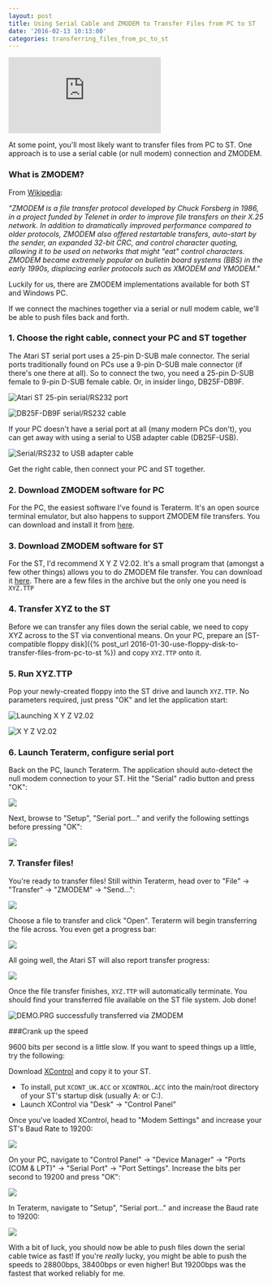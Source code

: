 ```yaml
---
layout: post
title: Using Serial Cable and ZMODEM to Transfer Files from PC to ST
date: '2016-02-13 10:13:00'
categories: transferring_files_from_pc_to_st
---
```


<div class="youtube-container">
<iframe src="https://www.youtube.com/embed/ofhKCXVbu-0?rel=0" 
frameborder="0" allowfullscreen class="youtube-video"></iframe>
</div> 

At some point, you'll most likely want to transfer files from PC to ST. One approach is to use a serial cable (or null modem) connection and ZMODEM.

### What is ZMODEM?

From <a href="https://en.wikipedia.org/wiki/Main_Page" target="_blank">Wikipedia</a>:

*"ZMODEM is a file transfer protocol developed by Chuck Forsberg in 1986, in a project funded by Telenet in order to improve file transfers on their X.25 network. In addition to dramatically improved performance compared to older protocols, ZMODEM also offered restartable transfers, auto-start by the sender, an expanded 32-bit CRC, and control character quoting, allowing it to be used on networks that might "eat" control characters. ZMODEM became extremely popular on bulletin board systems (BBS) in the early 1990s, displacing earlier protocols such as XMODEM and YMODEM."*

Luckily for us, there are ZMODEM implementations available for both ST and Windows PC.

If we connect the machines together via a serial or null modem cable, we'll be able to push files back and forth.

### 1. Choose the right cable, connect your PC and ST together

The Atari ST serial port uses a 25-pin D-SUB male connector. The serial ports traditionally found on PCs use a 9-pin D-SUB male connector (if there's one there at all). So to connect the two, you need a 25-pin D-SUB female to 9-pin D-SUB female cable. Or, in insider lingo, DB25F-DB9F.

![](/img/posts/atari_st_rs232_serial_port_25pin_db25.jpg "Atari ST 25-pin serial/RS232 port")

![](/img/posts/atari_st_rs232_serial_cable_db25f-db9f.jpg "DB25F-DB9F serial/RS232 cable")

If your PC doesn't have a serial port at all (many modern PCs don't), you can get away with using a serial to USB adapter cable (DB25F-USB).

![](/img/posts/atari_st_rs232_serial_to_usb_adapter.jpg "Serial/RS232 to USB adapter cable")

Get the right cable, then connect your PC and ST together.

### 2. Download ZMODEM software for PC

For the PC, the easiest software I've found is Teraterm. It's an open source terminal emulator, but also happens to support ZMODEM file transfers. You can download and install it from <a href="https://en.osdn.jp/projects/ttssh2/" target="_blank">here</a>.

### 3. Download ZMODEM software for ST

For the ST, I'd recommend X Y Z V2.02. It's a small program that (amongst a few other things) allows you to do ZMODEM file transfer. You can download it <a href="http://www.chebucto.ns.ca/Services/PDA/AtariSTComm.shtml" target="_blank">here</a>. There are a few files in the archive but the only one you need is <code>XYZ.TTP</code>

### 4. Transfer XYZ to the ST

Before we can transfer any files down the serial cable, we need to copy XYZ across to the ST via conventional means. On your PC, prepare an [ST-compatible floppy disk]({% post_url 2016-01-30-use-floppy-disk-to-transfer-files-from-pc-to-st %}) and copy <code>XYZ.TTP</code> onto it.

### 5. Run XYZ.TTP

Pop your newly-created floppy into the ST drive and launch <code>XYZ.TTP</code>. No parameters required, just press "OK" and let the application start:

![](/img/posts/atari_st_launch_xyz_zmodem.gif "Launching X Y Z V2.02")

![](/img/posts/atari_st_xyz_zmodem.png "X Y Z V2.02")

### 6. Launch Teraterm, configure serial port

Back on the PC, launch Teraterm. The application should auto-detect the null modem connection to your ST. Hit the "Serial" radio button and press "OK":

![](/img/posts/teraterm_serial_port.png)

Next, browse to "Setup", "Serial port..." and verify the following settings before pressing "OK":

![](/img/posts/teraterm_serial_port_config.png)

### 7. Transfer files! 

You're ready to transfer files! Still within Teraterm, head over to "File" -> "Transfer" -> "ZMODEM" -> "Send...":

![](/img/posts/teraterm_zmodem_transfer.png)

Choose a file to transfer and click "Open". Teraterm will begin transferring the file across. You even get a progress bar:

![](/img/posts/teraterm_file_transfer.png)

All going well, the Atari ST will also report transfer progress:

![](/img/posts/atari_st_xyz_file_transfer.png)

Once the file transfer finishes, <code>XYZ.TTP</code> will automatically terminate. You should find your transferred file available on the ST file system. Job done!

![](/img/posts/atari_st_zmodem_transferred_file.png "DEMO.PRG successfully transferred via ZMODEM")

###Crank up the speed

9600 bits per second is a little slow. If you want to speed things up a little, try the following:

Download <a href="https://sites.google.com/site/stessential/control-panel-replacements/xcontrol" target="_blank">XControl</a> and copy it to your ST.

* To install, put <code>XCONT_UK.ACC</code> or <code>XCONTROL.ACC</code> into the main/root directory of your ST's startup disk (usually A: or C:).
* Launch XControl via "Desk" -> "Control Panel"

Once you've loaded XControl, head to "Modem Settings" and increase your ST's Baud Rate to 19200:

![](/img/posts/atari_st_xcontrol_19200_baud.png)

On your PC, navigate to "Control Panel" -> "Device Manager" -> "Ports (COM & LPT)" -> "Serial Port" -> "Port Settings". Increase the bits per second to 19200 and press "OK":

![](/img/posts/device_manager_com_port_settings.png)
 
In Teraterm, navigate to "Setup", "Serial port..." and increase the Baud rate to 19200:
 
![](/img/posts/teraterm_serial_port_19200.png)

With a bit of luck, you should now be able to push files down the serial cable twice as fast! If you're *really* lucky, you might be able to push the speeds to 28800bps, 38400bps or even higher! But 19200bps was the fastest that worked reliably for me.
